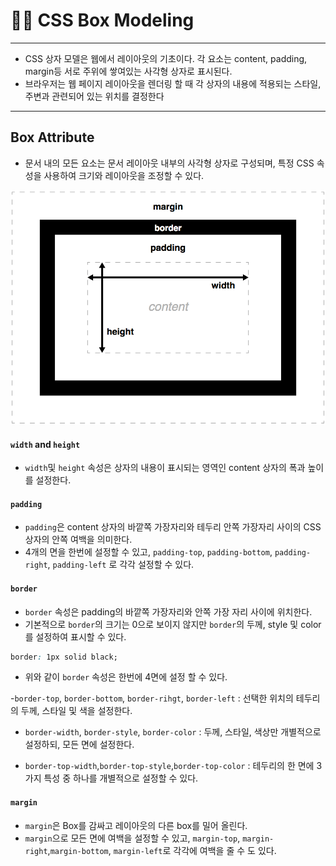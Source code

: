 # 👨‍🔬 CSS Box Modeling

---
- CSS 상자 모델은 웹에서 레이아웃의 기초이다. 각 요소는 content, padding, margin등 서로 주위에 쌓여있는 사각형 상자로 표시된다.
- 브라우저는 웹 페이지 레이아웃을 렌더링 할 때 각 상자의 내용에 적용되는 스타일, 주변과 관련되어 있는 위치를 결정한다
---

## Box Attribute
- 문서 내의 모든 요소는 문서 레이아웃 내부의 사각형 상자로 구성되며, 특정 CSS 속성을 사용하여 크기와 레이아웃을 조정할 수 있다.

![BoxModel](../../image/css/box-model.png)

#### `width` and `height`
- `width`및 `height` 속성은 상자의 내용이 표시되는 영역인 content 상자의 폭과 높이를 설정한다.

#### `padding`
- `padding`은 content 상자의 바깥쪽 가장자리와 테두리 안쪽 가장자리 사이의 CSS 상자의 안쪽 여백을 의미한다.
- 4개의 면을 한번에 설정할 수 있고, `padding-top`, `padding-bottom`, `padding-right`, `padding-left`
로 각각 설정할 수 있다.

#### `border`
- `border` 속성은 padding의 바깥쪽 가장자리와 안쪽 가장 자리 사이에 위치한다.
- 기본적으로 `border`의 크기는 0으로 보이지 않지만 `border`의 두께, style 및 color를 설정하여 표시할 수 있다.

```css
border: 1px solid black;
```
- 위와 같이 `border` 속성은 한번에 4면에 설정 할 수 있다. 

-`border-top`, `border-bottom`, `border-rihgt`, `border-left` : 선택한 위치의 테두리의 두께, 스타일 및 색을 설정한다.

- `border-width`, `border-style`, `border-color` : 두께, 스타일, 색상만 개별적으로 설정하되, 모든 면에 설정한다.

- `border-top-width`,`border-top-style`,`border-top-color` : 테두리의 한 면에 3가지 특성 중 하나를 개별적으로 설정할 수 있다.

#### `margin`
- `margin`은 Box를 감싸고 레이아웃의 다른 box를 밀어 올린다.
- `margin`으로 모든 면에 여백을 설정할 수 있고, `margin-top`, `margin-right`,`margin-bottom`, `margin-left`로 각각에 여백을 줄 수 도 있다.